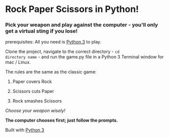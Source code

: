 # Rock Paper Scissors in Python!

### Pick your weapon and play against the computer - you'll only get a virtual sting if you lose!

prerequisites: All you need is [Python 3](https;://www.python.org/download/releases/3.0) to play.

Clone the project, navigate to the correct directory - <code>cd directory name</code> - and run the game.py file in a Python 3 Terminal window for mac / Linux.

The rules are the same as the classic game:

1. Paper covers Rock

2. Scissors cuts Paper

3. Rock smashes Scissors

*Choose your weapon wisely!*

**The computer chooses first; just follow the prompts.**

Built with [Python 3](https://www.python.org/download/releases/3.0)